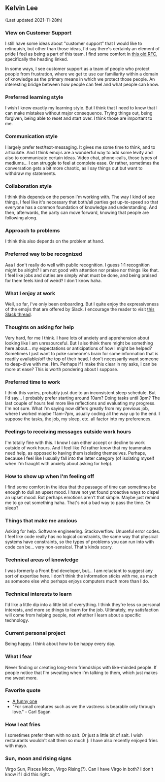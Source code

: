 ## Kelvin Lee

(Last updated 2021-11-28th)

### View on Customer Support

I still have some ideas about "customer support" that I would like to relinquish, but other than those ideas, I'd say there's certainly an element of pride I feel as being a part of this team. I find some comfort in [this old RFC](https://docs.google.com/document/d/1eLJmEVoD4H2s18gw65OCKSEX7ZQiG38FU_jU3UsrBKY/edit#heading=h.y786quu04102), specifically the heading linked.

In some ways, I see customer support as a team of people who protect people from frustration, where we get to use our familiarity within a domain of knowledge as the primary means in which we protect those people. An interesting bridge between how people can feel and what people can know.

### Preferred learning style

I wish I knew exactly my learning style. But I think that I need to know that I can make mistakes without major consequence. Trying things out, being forgiven, being able to reset and start over. I think those are important to me.

### Communication style

I largely prefer text/text-messaging. It gives me some time to think, and to articulate. And I think emojis are a wonderful way to add some levity and also to communicate certain ideas. Video chat, phone-calls, those types of mediums... I can struggle to feel at complete ease. Or rather, sometimes the conversation gets a bit more chaotic, as I say things out but want to withdraw my statements.

### Collaboration style

I think this depends on the person I'm working with. The way I kind of see things, I feel like it's necessary that both/all parties get up-to-speed so that everyone has a common foundation of knowledge and understanding. And then, afterwards, the party can move forward, knowing that people are following along.

### Approach to problems

I think this also depends on the problem at hand.

### Preferred way to be recognized

Aaa I don't really do well with public recognition. I guess 1:1 recognition might be alright? I am not good with attention nor praise nor things like that. I feel like jobs and duties are simply what must be done, and being praised for them feels kind of weird? I don't know haha.

### What I enjoy at work

Well, so far, I've only been onboarding. But I quite enjoy the expressiveness of the emojis that are offered by Slack. I encourage the reader to visit [this Slack thread](https://sourcegraph.slack.com/archives/C02FSM7DW/p1625777131363400).

### Thoughts on asking for help

Very hard, for me I think. I have lots of anxiety and apprehension about looking like I am unresourceful. But I also think there might be something here about... my expectations or anticipations of how I might be helped? Sometimes I just want to poke someone's brain for some information that is readily available/off the top of their head. I don't necessarily want someone to deep-dive with me. Hm. Perhaps if I make this clear in my asks, I can be more at ease? This is worth pondering about I suppose.

### Preferred time to work

I think this varies, probably just due to an inconsistent sleep schedule. But I'd say... I probably prefer starting around 10am? Doing tasks until 3pm? The last couple of hours feel more like reflections and evaluating my progress. I'm not sure. What I'm saying now differs greatly from my previous job, where I worked maybe 11am–7pm, usually coding all the way up to the end. I suppose the tasks, the job, my sleep, etc. all factor into my preferences.

### Feelings to receiving messages outside work hours

I'm totally fine with this. I know I can either accept or decline to work outside of work hours. And I feel like I'd rather know that my teammates need help, as opposed to having them isolating themselves. Perhaps, because I feel like I usually fall into the latter category (of isolating myself when I'm fraught with anxiety about asking for help).

### How to show up when I'm feeling off

I find some comfort in the idea that the passage of time can sometimes be enough to dull an upset mood. I have not yet found proactive ways to dispel an upset mood. But perhaps emotions aren't that simple. Maybe just remind me to go eat something haha. That's not a bad way to pass the time. Or sleep?

### Things that make me anxious

Asking for help. Software engineering. Stackoverflow. Unuseful error codes. I feel like code really has no logical constraints, the same way that physical systems have constraints, so the types of problems you can run into with code can be... very non-sensical. That's kinda scary.

### Technical areas of knowledge

I was formerly a Front End developer, but... I am reluctant to suggest any sort of expertise here. I don't think the information sticks with me, as much as someone else who perhaps enjoys computers much more than I do.

### Technical interests to learn

I'd like a little dip into a little bit of everything. I think they're less so personal interests, and more so things to learn for the job. Ultimately, my satisfaction will come from helping people, not whether I learn about a specific technology.

### Current personal project

Being happy. I think about how to be happy every day.

### What I fear

Never finding or creating long-term friendships with like-minded people. If people notice that I'm sweating when I'm talking to them, which just makes me sweat more.

### Favorite quote

- [A funny one](https://www.youtube.com/watch?v=KNZSXnrbs_k)
- "For small creatures such as we the vastness is bearable only through love." - Carl Sagan

### How I eat fries

I sometimes prefer them with no salt. Or just a little bit of salt. I wish restaurants wouldn't salt them so much ]: I have also recently enjoyed fries with mayo.

### Sun, moon and rising signs

Virgo Sun, Pisces Moon, Virgo Rising(?). Can I have Virgo in both? I don't know if I did this right.
